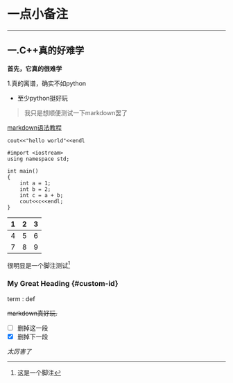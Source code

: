 # 一点小备注

---

## 一.C++真的好难学
**首先，它真的很难学**

1.真的离谱，确实不如python

- 至少python挺好玩

>我只是想顺便测试一下markdown罢了

[markdown语法教程](https://markdown.com.cn/cheat-sheet.html#基本语法)

`cout<<"hello world"<<endl`

```
#import <iostream>
using namespace std;

int main()
{
    int a = 1;
    int b = 2;
    int c = a + b;
    cout<<c<<endl;
}
```

| 1 | 2 | 3 |
| --- | --- | --- |
| 4 | 5 | 6 |
| 7 | 8 | 9 |

很明显是一个脚注测试[^1]

[^1]: 这是一个脚注

### My Great Heading {#custom-id}

term
: def

~~markdown真好玩.~~

- [ ] 删掉这一段
- [x] 删掉下一段

*太厉害了*
